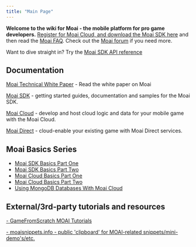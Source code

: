 ```yaml
---
title: "Main Page"
---
```


**Welcome to the wiki for Moai - the mobile platform for pro game developers.**  [Register for Moai Cloud, and download the Moai SDK here](http://dashboard.moaicloud.com) and then read the [Moai FAQ](http://getmoai.com/marketing/moai-faq.html). Check out the [Moai forum](http://getmoai.com/forums) if you need more.

Want to dive straight in? Try the [Moai SDK API reference](http://getmoai.com/docs)

Documentation
-------------

[Moai Technical White Paper](http://getmoai.com/wiki/docs/MoaiWhitepaper.pdf) - Read the white paper on Moai

[Moai SDK](moaisdk.html) - getting started guides, documentation and samples for the Moai SDK.

[ Moai Cloud](moaicloud.html) - develop and host cloud logic and data for your mobile game with the Moai Cloud.

[ Moai Direct](moaidirect.html) - cloud-enable your existing game with Moai Direct services.

Moai Basics Series
------------------

-   [Moai SDK Basics Part One](moai-sdk-basics-part-one.html)
-   [Moai SDK Basics Part Two](moai-sdk-basics-part-two.html)
-   [Moai Cloud Basics Part One](moai-cloud-basics-part-one.html)
-   [Moai Cloud Basics Part Two](moai-cloud-basics-part-two.html)
-   [Using MongoDB Databases With Moai Cloud](using-mongodb-databases-with-moai-cloud.html)

External/3rd-party tutorials and resources
------------------------------------------

[- GameFromScratch MOAI Tutorials](http://www.gamefromscratch.com/page/Moai-tutorial-series-The-adventures-of-an-intrepid-programmer-in-the-lands-of-Moai.aspx)

[- moaisnippets.info - public 'clipboard' for MOAI-related snippets/mini-demo's/etc.](http://moaisnippets.info/)
